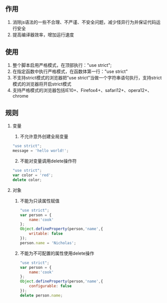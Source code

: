 ## 作用

1. 消除js语法的一些不合理、不严谨、不安全问题，减少怪异行为并保证代码运行安全
2. 提高编译器效率，增加运行速度

## 使用

1. 整个脚本启用严格模式，在顶部执行："use strict";
2. 在指定函数中执行严格模式，在函数体第一行："use strict"
3. 不支持strict模式的浏览器把"use strict"当做一个字符串语句执行，支持strict模式的浏览器将开启strict模式
4. 支持严格模式的浏览器包括IE10+、Firefox4+、safari12+、opera12+、chrome

## 规则

1. 变量

   1. 不允许意外创建全局变量

	```js
	"use strict";
   message = 'hello world!';
	```

   2. 不能对变量调用delete操作符
   
   ```js
   "use strict";
   var color = 'red';
   delete color;
   ```
   
2. 对象

   1. 不能为只读属性赋值

      ```js
      "use strict";
      var person = {
          name:'cook'
      };
      Object.defineProperty(person,'name',{
          writable: false
      });
      person.name = 'Nicholas';
      ```

   2. 不能为不可配置的属性使用delete操作

      ```js
      "use strict";
      var person = {
          name:'cook'
      };
      Object.defineProperty(person,'name',{
          configurable: false
      });
      delete person.name;
      ```

      


